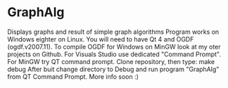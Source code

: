 # GraphAlg
Displays graphs and result of simple graph algorithms
Program works on Windows eighter on Linux.
You will need to have Qt 4 and OGDF (ogdf.v2007.11). 
To compile OGDF for Windows on MinGW look at my oter projects on Github.
For Visuals Studio use dedicated "Command Prompt".
For MinGW try QT command prompt.
Clone repository, then type:
make debug
After buit change directory to Debug and run program "GraphAlg" from QT Command Prompt.
More info soon :)
